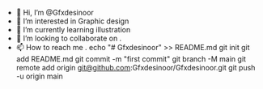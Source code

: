 - 👋 Hi, I’m @Gfxdesinoor
- 👀 I’m interested in Graphic design 
- 🌱 I’m currently learning illustration 
- 💞️ I’m looking to collaborate on .
- 📫 How to reach me . echo "# Gfxdesinoor" >> README.md
git init
git add README.md
git commit -m "first commit"
git branch -M main
git remote add origin git@github.com:Gfxdesinoor/Gfxdesinoor.git
git push -u origin main

<!---
Gfxdesinoor/Gfxdesinoor is a ✨ special ✨ repository because its `README.md` (this file) appears on your GitHub profile.
You can click the Preview link to take a look at your changes.
--->
